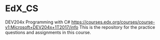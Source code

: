 # EdX_CS
DEV204x Programming with C#
https://courses.edx.org/courses/course-v1:Microsoft+DEV204x+1T2017/info
This is the repository for the practice questions and assignments in this course.
